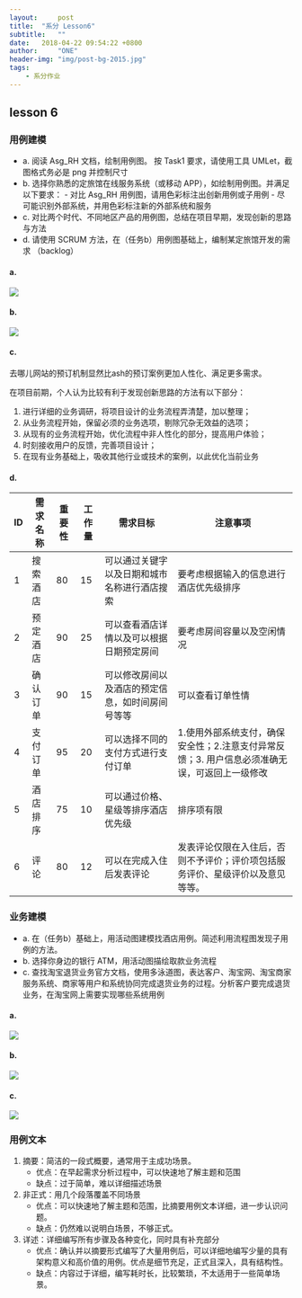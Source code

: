 ```yaml
---
layout:     post
title:  "系分 Lesson6"
subtitle:   ""
date:   2018-04-22 09:54:22 +0800
author:     "ONE"
header-img: "img/post-bg-2015.jpg"
tags:
    - 系分作业
---
```


## lesson 6

### 用例建模

- a. 阅读 Asg_RH 文档，绘制用例图。 按 Task1 要求，请使用工具 UMLet，截图格式务必是 png 并控制尺寸
- b. 选择你熟悉的定旅馆在线服务系统（或移动 APP），如绘制用例图。并满足以下要求：
  \- 对比 Asg_RH 用例图，请用色彩标注出创新用例或子用例
  \- 尽可能识别外部系统，并用色彩标注新的外部系统和服务
- c. 对比两个时代、不同地区产品的用例图，总结在项目早期，发现创新的思路与方法
- d. 请使用 SCRUM 方法，在（任务b）用例图基础上，编制某定旅馆开发的需求 （backlog）

#### a. 

 ![](/img/in-post/system-analysis/lesson6/asg_usecase.jpg)

#### b.

![](/img/in-post/system-analysis/lesson6/qunaer_usecase.jpg)

#### c.

去哪儿网站的预订机制显然比ash的预订案例更加人性化、满足更多需求。

在项目前期，个人认为比较有利于发现创新思路的方法有以下部分：

1. 进行详细的业务调研，将项目设计的业务流程弄清楚，加以整理；
2. 从业务流程开始，保留必须的业务选项，剔除冗杂无效益的选项；
3. 从现有的业务流程开始，优化流程中非人性化的部分，提高用户体验；
4. 时刻接收用户的反馈，完善项目设计；
5. 在现有业务基础上，吸收其他行业或技术的案例，以此优化当前业务

#### d.

| ID   | 需求名称 | 重要性  | 工作量  | 需求目标                     | 注意事项                                     |
| ---- | ---- | ---- | ---- | ------------------------ | ---------------------------------------- |
| 1    | 搜索酒店 | 80   | 15   | 可以通过关键字以及日期和城市名称进行酒店搜索   | 要考虑根据输入的信息进行酒店优先级排序                      |
| 2    | 预定酒店 | 90   | 25   | 可以查看酒店详情以及可以根据日期预定房间     | 要考虑房间容量以及空闲情况                            |
| 3    | 确认订单 | 90   | 15   | 可以修改房间以及酒店的预定信息，如时间房间号等等 | 可以查看订单性情                                 |
| 4    | 支付订单 | 95   | 20   | 可以选择不同的支付方式进行支付订单        | 1.使用外部系统支付，确保安全性；2.注意支付异常反馈；3. 用户信息必须准确无误，可返回上一级修改 |
| 5    | 酒店排序 | 75   | 10   | 可以通过价格、星级等排序酒店优先级        | 排序项有限                                    |
| 6    | 评论   | 80   | 12   | 可以在完成入住后发表评论             | 发表评论仅限在入住后，否则不予评价；评价项包括服务评价、星级评价以及意见等等。  |

### 业务建模

- a. 在（任务b）基础上，用活动图建模找酒店用例。简述利用流程图发现子用例的方法。
- b. 选择你身边的银行 ATM，用活动图描绘取款业务流程
- c. 查找淘宝退货业务官方文档，使用多泳道图，表达客户、淘宝网、淘宝商家服务系统、商家等用户和系统协同完成退货业务的过程。分析客户要完成退货业务，在淘宝网上需要实现哪些系统用例

#### a.

![](/img/in-post/system-analysis/lesson6/6-2-1.jpg)

#### b.

![](/img/in-post/system-analysis/lesson6/6-2-2.jpg)

#### c.

![](/img/in-post/system-analysis/lesson6/6-2-3.jpg)

### 用例文本

1. 摘要：简洁的一段式概要，通常用于主成功场景。
   * 优点：在早起需求分析过程中，可以快速地了解主题和范围
   * 缺点：过于简单，难以详细描述场景
2. 非正式：用几个段落覆盖不同场景
   * 优点：可以快速地了解主题和范围，比摘要用例文本详细，进一步认识问题。
   * 缺点：仍然难以说明白场景，不够正式。
3. 详述：详细编写所有步骤及各种变化，同时具有补充部分
   * 优点：确认并以摘要形式编写了大量用例后，可以详细地编写少量的具有架构意义和高价值的用例。优点是细节充足，正式且深入，具有结构性。
   * 缺点：内容过于详细，编写耗时长，比较繁琐，不太适用于一些简单场景。
